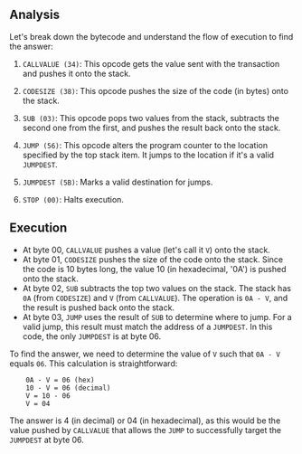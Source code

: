 ## Analysis 

Let's break down the bytecode and understand the flow of execution to find the answer:

1. `CALLVALUE (34)`: This opcode gets the value sent with the transaction and pushes it onto the stack.

2. `CODESIZE (38)`: This opcode pushes the size of the code (in bytes) onto the stack.

3. `SUB (03)`: This opcode pops two values from the stack, subtracts the second one from the first, and pushes the result back onto the stack.

4. `JUMP (56)`: This opcode alters the program counter to the location specified by the top stack item. It jumps to the location if it's a valid `JUMPDEST`.

5. `JUMPDEST (5B)`: Marks a valid destination for jumps.

6. `STOP (00)`: Halts execution.

## Execution

- At byte 00, `CALLVALUE` pushes a value (let's call it `V`) onto the stack.
- At byte 01, `CODESIZE` pushes the size of the code onto the stack. Since the code is 10 bytes long, the value 10 (in hexadecimal, '0A') is pushed onto the stack.
- At byte 02, `SUB` subtracts the top two values on the stack. The stack has `0A` (from `CODESIZE`) and `V` (from `CALLVALUE`). The operation is `0A - V`, and the result is pushed back onto the stack.
- At byte 03, `JUMP` uses the result of `SUB` to determine where to jump. For a valid jump, this result must match the address of a `JUMPDEST`. In this code, the only `JUMPDEST` is at byte 06.

To find the answer, we need to determine the value of `V` such that `0A - V` equals `06`. This calculation is straightforward:

        0A - V = 06 (hex)
        10 - V = 06 (decimal)
        V = 10 - 06
        V = 04

The answer is 4 (in decimal) or 04 (in hexadecimal), as this would be the value pushed by `CALLVALUE` that allows the `JUMP` to successfully target the `JUMPDEST` at byte 06.